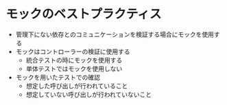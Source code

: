 # モックのベストプラクティス
- 管理下にない依存とのコミュニケーションを検証する場合にモックを使用する
- モックはコントローラーの検証に使用する
  - 統合テストの時にモックを使用する
  - 単体テストではモックを使用しない
- モックを用いたテストでの確認
  - 想定した呼び出しが行われていること
  - 想定していない呼び出しが行われていないこと